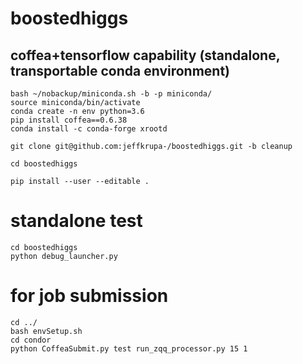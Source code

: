 # boostedhiggs



## coffea+tensorflow capability (standalone, transportable conda environment)
```wget https://repo.anaconda.com/miniconda/Miniconda3-latest-Linux-x86_64.sh -O ~/miniconda.sh
bash ~/nobackup/miniconda.sh -b -p miniconda/
source miniconda/bin/activate
conda create -n env python=3.6
pip install coffea==0.6.38
conda install -c conda-forge xrootd

git clone git@github.com:jeffkrupa-/boostedhiggs.git -b cleanup

cd boostedhiggs

pip install --user --editable .
```
# standalone test
```
cd boostedhiggs
python debug_launcher.py
```
# for job submission
```
cd ../
bash envSetup.sh
cd condor
python CoffeaSubmit.py test run_zqq_processor.py 15 1
```


